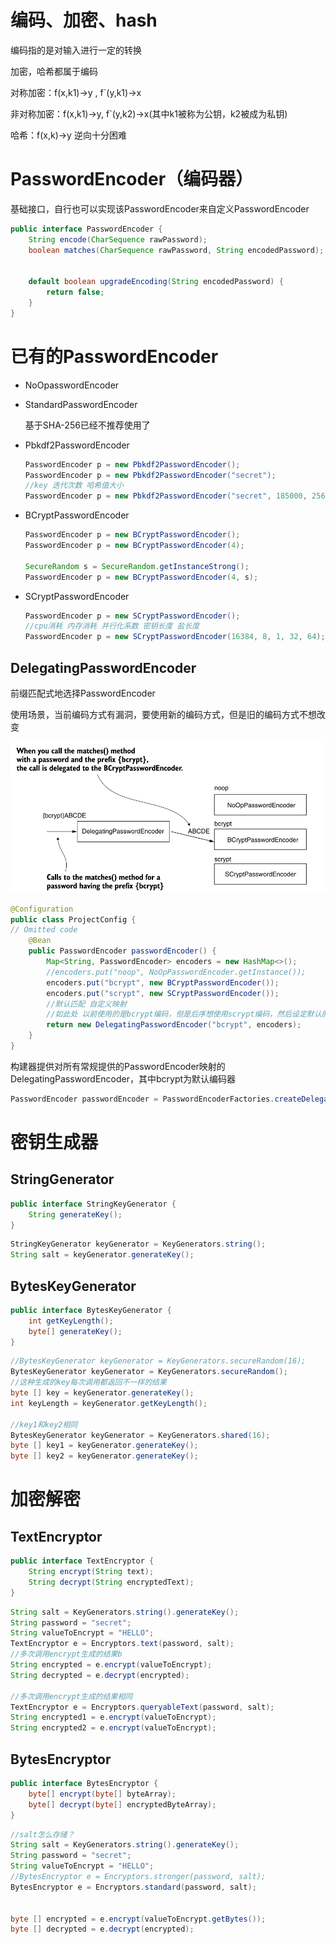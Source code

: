 # 编码、加密、hash

编码指的是对输入进行一定的转换

加密，哈希都属于编码

对称加密：f(x,k1)->y , f`(y,k1)->x

非对称加密：f(x,k1)->y, f`(y,k2)->x(其中k1被称为公钥，k2被成为私钥)

哈希：f(x,k)->y 逆向十分困难

# PasswordEncoder（编码器）

基础接口，自行也可以实现该PasswordEncoder来自定义PasswordEncoder

```java
public interface PasswordEncoder {
	String encode(CharSequence rawPassword);
    boolean matches(CharSequence rawPassword, String encodedPassword);
    
    
	default boolean upgradeEncoding(String encodedPassword) { 
		return false;
	} 
}
```

# 已有的PasswordEncoder

+ NoOpasswordEncoder

+ StandardPasswordEncoder

  基于SHA-256已经不推荐使用了

+ Pbkdf2PasswordEncoder

  ```java
  PasswordEncoder p = new Pbkdf2PasswordEncoder(); 
  PasswordEncoder p = new Pbkdf2PasswordEncoder("secret"); 
  //key 迭代次数 哈希值大小
  PasswordEncoder p = new Pbkdf2PasswordEncoder("secret", 185000, 256);
  ```

+ BCryptPasswordEncoder

  ```java
  PasswordEncoder p = new BCryptPasswordEncoder(); 
  PasswordEncoder p = new BCryptPasswordEncoder(4);
  
  SecureRandom s = SecureRandom.getInstanceStrong(); 
  PasswordEncoder p = new BCryptPasswordEncoder(4, s);
  ```

+ SCryptPasswordEncoder

  ```java
  PasswordEncoder p = new SCryptPasswordEncoder(); 
  //cpu消耗 内存消耗 并行化系数 密钥长度 盐长度
  PasswordEncoder p = new SCryptPasswordEncoder(16384, 8, 1, 32, 64);
  ```



## DelegatingPasswordEncoder

前缀匹配式地选择PasswordEncoder

使用场景，当前编码方式有漏洞，要使用新的编码方式，但是旧的编码方式不想改变

![image-20220517113115857](.%E5%AF%86%E7%A0%81%E5%A4%84%E7%90%86.assets/image-20220517113115857.png)

```java
@Configuration
public class ProjectConfig {
// Omitted code
    @Bean
    public PasswordEncoder passwordEncoder() { 
        Map<String, PasswordEncoder> encoders = new HashMap<>();
        //encoders.put("noop", NoOpPasswordEncoder.getInstance()); 
        encoders.put("bcrypt", new BCryptPasswordEncoder()); 
        encoders.put("scrypt", new SCryptPasswordEncoder());
        //默认匹配 自定义映射
        //如此处 以前使用的是bcrypt编码，但是后序想使用scrypt编码，然后设定默认的编码方式bcrypt为
        return new DelegatingPasswordEncoder("bcrypt", encoders); 
    } 
}
```

构建器提供对所有常规提供的PasswordEncoder映射的DelegatingPasswordEncoder，其中bcrypt为默认编码器

```java
PasswordEncoder passwordEncoder = PasswordEncoderFactories.createDelegatingPasswordEncoder();
```



# 密钥生成器

## StringGenerator

```java
public interface StringKeyGenerator { 
	String generateKey();
}
```

```java
StringKeyGenerator keyGenerator = KeyGenerators.string();
String salt = keyGenerator.generateKey();
```



## BytesKeyGenerator

```java
public interface BytesKeyGenerator {
	int getKeyLength(); 
	byte[] generateKey();
}
```

```java
//BytesKeyGenerator keyGenerator = KeyGenerators.secureRandom(16); 
BytesKeyGenerator keyGenerator = KeyGenerators.secureRandom(); 
//这种生成的key每次调用都返回不一样的结果
byte [] key = keyGenerator.generateKey(); 
int keyLength = keyGenerator.getKeyLength();

//key1和key2相同
BytesKeyGenerator keyGenerator = KeyGenerators.shared(16); 
byte [] key1 = keyGenerator.generateKey(); 
byte [] key2 = keyGenerator.generateKey();
```





# 加密解密

## TextEncryptor

```java
public interface TextEncryptor {
	String encrypt(String text); 
	String decrypt(String encryptedText);
}
```

```java
String salt = KeyGenerators.string().generateKey(); 
String password = "secret"; 
String valueToEncrypt = "HELLO";
TextEncryptor e = Encryptors.text(password, salt); 
//多次调用encrypt生成的结果b
String encrypted = e.encrypt(valueToEncrypt); 
String decrypted = e.decrypt(encrypted);

//多次调用encrypt生成的结果相同
TextEncryptor e = Encryptors.queryableText(password, salt);
String encrypted1 = e.encrypt(valueToEncrypt); 
String encrypted2 = e.encrypt(valueToEncrypt);
```



## BytesEncryptor

```java
public interface BytesEncryptor {
	byte[] encrypt(byte[] byteArray); 
	byte[] decrypt(byte[] encryptedByteArray);
}
```

```JAVA
//salt怎么存储？
String salt = KeyGenerators.string().generateKey(); 
String password = "secret"; 
String valueToEncrypt = "HELLO";
//BytesEncryptor e = Encryptors.stronger(password, salt);
BytesEncryptor e = Encryptors.standard(password, salt);


byte [] encrypted = e.encrypt(valueToEncrypt.getBytes()); 
byte [] decrypted = e.decrypt(encrypted);
```

